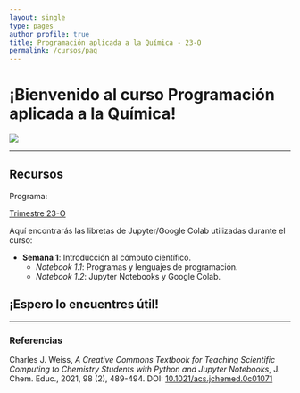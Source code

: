 ```yaml
---
layout: single
type: pages
author_profile: true
title: Programación aplicada a la Química - 23-O
permalink: /cursos/paq
---
```


# ¡Bienvenido al curso Programación aplicada a la Química!

![](https://drive.google.com/uc?id=12Ab7Vo_dgdyxe4A3HAoxglBtT6JPaCaH)

---

## Recursos

Programa:

[Trimestre 23-O](/pdfs/Planeacion_PAQ.pdf)


Aquí encontrarás las libretas de Jupyter/Google Colab utilizadas durante el curso:

* **Semana 1**: Introducción al cómputo científico.
  * *Notebook 1.1*: Programas y lenguajes de programación.
  * *Notebook 1.2*: Jupyter Notebooks y Google Colab.


## ¡Espero lo encuentres útil!

---
### Referencias

Charles J. Weiss, *A Creative Commons Textbook for Teaching Scientific Computing to Chemistry Students with Python and Jupyter Notebooks*, J. Chem. Educ., 2021, 98 (2), 489-494. DOI: [10.1021/acs.jchemed.0c01071](https://pubs.acs.org/doi/10.1021/acs.jchemed.0c01071)
